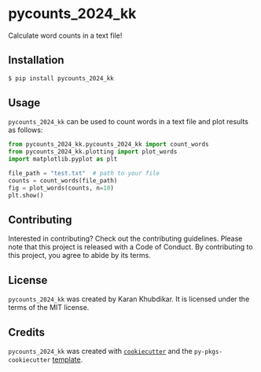 # pycounts_2024_kk

Calculate word counts in a text file!

## Installation

```bash
$ pip install pycounts_2024_kk
```

## Usage

`pycounts_2024_kk` can be used to count words in a text file and plot results
as follows:

```python
from pycounts_2024_kk.pycounts_2024_kk import count_words
from pycounts_2024_kk.plotting import plot_words
import matplotlib.pyplot as plt

file_path = "test.txt"  # path to your file
counts = count_words(file_path)
fig = plot_words(counts, n=10)
plt.show()
```

## Contributing

Interested in contributing? Check out the contributing guidelines. Please note that this project is released with a Code of Conduct. By contributing to this project, you agree to abide by its terms.

## License

`pycounts_2024_kk` was created by Karan Khubdikar. It is licensed under the terms of the MIT license.

## Credits

`pycounts_2024_kk` was created with [`cookiecutter`](https://cookiecutter.readthedocs.io/en/latest/) and the `py-pkgs-cookiecutter` [template](https://github.com/py-pkgs/py-pkgs-cookiecutter).

